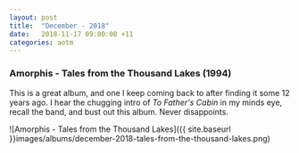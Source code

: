 ```yaml
---
layout: post
title:	"December - 2018"
date:   2018-11-17 09:00:00 +11
categories: aotm
---
```


### Amorphis - Tales from the Thousand Lakes (1994)

This is a great album, and one I keep coming back to after finding it some 12 years ago. I hear the chugging intro of _To Father's Cabin_ in my minds eye, recall the band, and bust out this album. Never disappoints.

![Amorphis - Tales from the Thousand Lakes]({{ site.baseurl }}images/albums/december-2018-tales-from-the-thousand-lakes.png)
